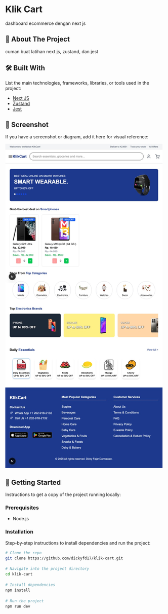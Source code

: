 # Klik Cart
dashboard ecommerce dengan next js

## 🚀 About The Project
cuman buat latihan next js, zustand, dan jest

## 🛠️ Built With
List the main technologies, frameworks, libraries, or tools used in the project:
- [Next JS](https://nextjs.org/)
- [Zustand](https://zustand-demo.pmnd.rs/)
- [Jest](https://jestjs.io/)

## 📸 Screenshot
If you have a screenshot or diagram, add it here for visual reference:

![Project Screenshot](./klik-cart-image.jpeg)

## 🔧 Getting Started
Instructions to get a copy of the project running locally:

### Prerequisites
- Node.js

### Installation
Step-by-step instructions to install dependencies and run the project:

```bash
# Clone the repo
git clone https://github.com/dickyfd17/klik-cart.git

# Navigate into the project directory
cd klik-cart

# Install dependencies
npm install

# Run the project
npm run dev

